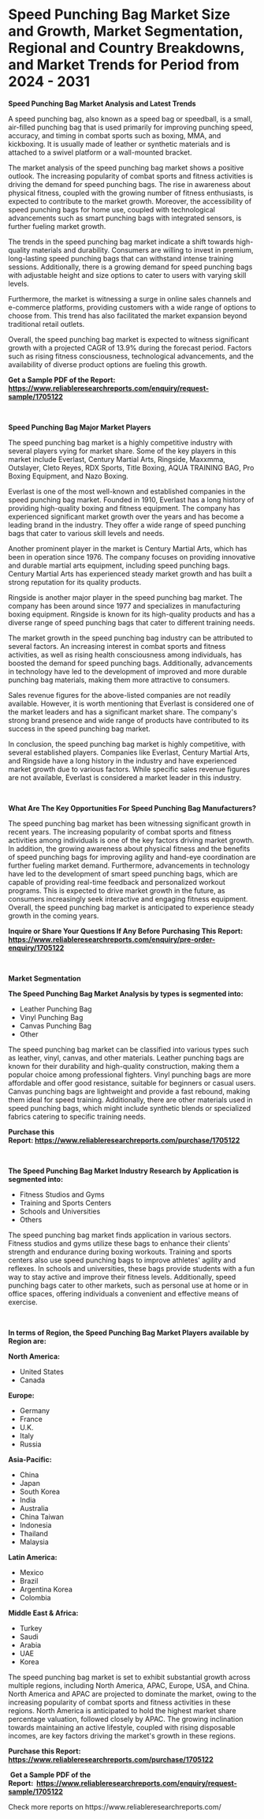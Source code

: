 <p><h1>Speed Punching Bag Market Size and Growth, Market Segmentation, Regional and Country Breakdowns, and Market Trends for Period from 2024 -  2031</h1></p><p><strong>Speed Punching Bag Market Analysis and Latest Trends</strong></p>
<p><p>A speed punching bag, also known as a speed bag or speedball, is a small, air-filled punching bag that is used primarily for improving punching speed, accuracy, and timing in combat sports such as boxing, MMA, and kickboxing. It is usually made of leather or synthetic materials and is attached to a swivel platform or a wall-mounted bracket.</p><p>The market analysis of the speed punching bag market shows a positive outlook. The increasing popularity of combat sports and fitness activities is driving the demand for speed punching bags. The rise in awareness about physical fitness, coupled with the growing number of fitness enthusiasts, is expected to contribute to the market growth. Moreover, the accessibility of speed punching bags for home use, coupled with technological advancements such as smart punching bags with integrated sensors, is further fueling market growth.</p><p>The trends in the speed punching bag market indicate a shift towards high-quality materials and durability. Consumers are willing to invest in premium, long-lasting speed punching bags that can withstand intense training sessions. Additionally, there is a growing demand for speed punching bags with adjustable height and size options to cater to users with varying skill levels.</p><p>Furthermore, the market is witnessing a surge in online sales channels and e-commerce platforms, providing customers with a wide range of options to choose from. This trend has also facilitated the market expansion beyond traditional retail outlets.</p><p>Overall, the speed punching bag market is expected to witness significant growth with a projected CAGR of 13.9% during the forecast period. Factors such as rising fitness consciousness, technological advancements, and the availability of diverse product options are fueling this growth.</p></p>
<p><strong>Get a Sample PDF of the Report:&nbsp; <a href="https://www.reliableresearchreports.com/enquiry/request-sample/1705122">https://www.reliableresearchreports.com/enquiry/request-sample/1705122</a></strong></p>
<p>&nbsp;</p>
<p><strong>Speed Punching Bag Major Market Players</strong></p>
<p><p>The speed punching bag market is a highly competitive industry with several players vying for market share. Some of the key players in this market include Everlast, Century Martial Arts, Ringside, Maxxmma, Outslayer, Cleto Reyes, RDX Sports, Title Boxing, AQUA TRAINING BAG, Pro Boxing Equipment, and Nazo Boxing.</p><p>Everlast is one of the most well-known and established companies in the speed punching bag market. Founded in 1910, Everlast has a long history of providing high-quality boxing and fitness equipment. The company has experienced significant market growth over the years and has become a leading brand in the industry. They offer a wide range of speed punching bags that cater to various skill levels and needs.</p><p>Another prominent player in the market is Century Martial Arts, which has been in operation since 1976. The company focuses on providing innovative and durable martial arts equipment, including speed punching bags. Century Martial Arts has experienced steady market growth and has built a strong reputation for its quality products.</p><p>Ringside is another major player in the speed punching bag market. The company has been around since 1977 and specializes in manufacturing boxing equipment. Ringside is known for its high-quality products and has a diverse range of speed punching bags that cater to different training needs.</p><p>The market growth in the speed punching bag industry can be attributed to several factors. An increasing interest in combat sports and fitness activities, as well as rising health consciousness among individuals, has boosted the demand for speed punching bags. Additionally, advancements in technology have led to the development of improved and more durable punching bag materials, making them more attractive to consumers.</p><p>Sales revenue figures for the above-listed companies are not readily available. However, it is worth mentioning that Everlast is considered one of the market leaders and has a significant market share. The company's strong brand presence and wide range of products have contributed to its success in the speed punching bag market.</p><p>In conclusion, the speed punching bag market is highly competitive, with several established players. Companies like Everlast, Century Martial Arts, and Ringside have a long history in the industry and have experienced market growth due to various factors. While specific sales revenue figures are not available, Everlast is considered a market leader in this industry.</p></p>
<p>&nbsp;</p>
<p><strong>What Are The Key Opportunities For Speed Punching Bag Manufacturers?</strong></p>
<p><p>The speed punching bag market has been witnessing significant growth in recent years. The increasing popularity of combat sports and fitness activities among individuals is one of the key factors driving market growth. In addition, the growing awareness about physical fitness and the benefits of speed punching bags for improving agility and hand-eye coordination are further fueling market demand. Furthermore, advancements in technology have led to the development of smart speed punching bags, which are capable of providing real-time feedback and personalized workout programs. This is expected to drive market growth in the future, as consumers increasingly seek interactive and engaging fitness equipment. Overall, the speed punching bag market is anticipated to experience steady growth in the coming years.</p></p>
<p><strong>Inquire or Share Your Questions If Any Before Purchasing This Report: <a href="https://www.reliableresearchreports.com/enquiry/pre-order-enquiry/1705122">https://www.reliableresearchreports.com/enquiry/pre-order-enquiry/1705122</a></strong></p>
<p>&nbsp;</p>
<p><strong>Market Segmentation</strong></p>
<p><strong>The Speed Punching Bag Market Analysis by types is segmented into:</strong></p>
<p><ul><li>Leather Punching Bag</li><li>Vinyl Punching Bag</li><li>Canvas Punching Bag</li><li>Other</li></ul></p>
<p><p>The speed punching bag market can be classified into various types such as leather, vinyl, canvas, and other materials. Leather punching bags are known for their durability and high-quality construction, making them a popular choice among professional fighters. Vinyl punching bags are more affordable and offer good resistance, suitable for beginners or casual users. Canvas punching bags are lightweight and provide a fast rebound, making them ideal for speed training. Additionally, there are other materials used in speed punching bags, which might include synthetic blends or specialized fabrics catering to specific training needs.</p></p>
<p><strong>Purchase this Report:&nbsp;<a href="https://www.reliableresearchreports.com/purchase/1705122">https://www.reliableresearchreports.com/purchase/1705122</a></strong></p>
<p>&nbsp;</p>
<p><strong>The Speed Punching Bag Market Industry Research by Application is segmented into:</strong></p>
<p><ul><li>Fitness Studios and Gyms</li><li>Training and Sports Centers</li><li>Schools and Universities</li><li>Others</li></ul></p>
<p><p>The speed punching bag market finds application in various sectors. Fitness studios and gyms utilize these bags to enhance their clients' strength and endurance during boxing workouts. Training and sports centers also use speed punching bags to improve athletes' agility and reflexes. In schools and universities, these bags provide students with a fun way to stay active and improve their fitness levels. Additionally, speed punching bags cater to other markets, such as personal use at home or in office spaces, offering individuals a convenient and effective means of exercise.</p></p>
<p>&nbsp;</p>
<p><strong>In terms of Region, the Speed Punching Bag Market Players available by Region are:</strong></p>
<p>
    <p> <strong> North America: </strong>
        <ul>
            <li>United States</li>
            <li>Canada</li>
        </ul>
        </p> 
    <p> <strong> Europe: </strong>
        <ul>
            <li>Germany</li>
            <li>France</li>
            <li>U.K.</li>
            <li>Italy</li>
            <li>Russia</li>
        </ul>
        </p> 
    <p> <strong> Asia-Pacific: </strong>
        <ul>
            <li>China</li>
            <li>Japan</li>
            <li>South Korea</li>
            <li>India</li>
            <li>Australia</li>
            <li>China Taiwan</li>
            <li>Indonesia</li>
            <li>Thailand</li>
            <li>Malaysia</li>
        </ul>
        </p> 
    <p> <strong> Latin America: </strong>
        <ul>
            <li>Mexico</li>
            <li>Brazil</li>
            <li>Argentina Korea</li>
            <li>Colombia</li>
        </ul>
        </p> 
    <p> <strong> Middle East & Africa: </strong>
        <ul>
            <li>Turkey</li>
            <li>Saudi</li>
            <li>Arabia</li>
            <li>UAE</li>
            <li>Korea</li>
        </ul>
    </p>
    </p>
<p><p>The speed punching bag market is set to exhibit substantial growth across multiple regions, including North America, APAC, Europe, USA, and China. North America and APAC are projected to dominate the market, owing to the increasing popularity of combat sports and fitness activities in these regions. North America is anticipated to hold the highest market share percentage valuation, followed closely by APAC. The growing inclination towards maintaining an active lifestyle, coupled with rising disposable incomes, are key factors driving the market's growth in these regions.</p></p>
<p><strong>Purchase this Report: <a href="https://www.reliableresearchreports.com/purchase/1705122">https://www.reliableresearchreports.com/purchase/1705122</a></strong></p>
<p>&nbsp;<strong>Get a Sample PDF of the Report:&nbsp;&nbsp;<a href="https://www.reliableresearchreports.com/enquiry/request-sample/1705122">https://www.reliableresearchreports.com/enquiry/request-sample/1705122</a></strong></p>
<p><strong></strong></p>
<p>Check more reports on https://www.reliableresearchreports.com/</p>